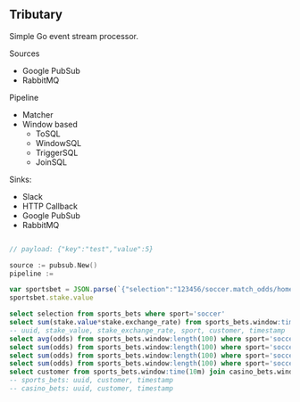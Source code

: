 ## Tributary

Simple Go event stream processor.

Sources
- Google PubSub
- RabbitMQ

Pipeline
- Matcher
- Window based
  - ToSQL
  - WindowSQL
  - TriggerSQL
  - JoinSQL

Sinks:
- Slack
- HTTP Callback
- Google PubSub
- RabbitMQ

```go

// payload: {"key":"test","value":5}

source := pubsub.New()
pipeline :=

```

```js
var sportsbet = JSON.parse(`{"selection":"123456/soccer.match_odds/home","sport":"soccer","odds":1.23,"stake":{"value":200,"currency":"USD","exchange_rate":1},"customer":88888888}`)
sportsbet.stake.value
```

```sql
select selection from sports_bets where sport='soccer'
select sum(stake.value*stake.exchange_rate) from sports_bets.window:time(30s) where sport='soccer' group by customer output when sum > 10000
-- uuid, stake_value, stake_exchange_rate, sport, customer, timestamp
select avg(odds) from sports_bets.window:length(100) where sport='soccer'
select sum(odds) from sports_bets.window:length(100) where sport='soccer' output when odds > 100
select sum(odds) from sports_bets.window:length(100) where sport='soccer' output every 5 minutes
select sum(odds) from sports_bets.window:length(100) where sport='soccer' output every 5 events
select customer from sports_bets.window:time(10m) join casino_bets.window:time(10m) on sports_bets.customer = casino_bets.customer output every 1 events
-- sports_bets: uuid, customer, timestamp
-- casino_bets: uuid, customer, timestamp
```

